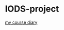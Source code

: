 # IODS-project
[my course diary](https://htmlpreview.github.io/?https://github.com/riikkahol/IODS-project/blob/master/index.html)